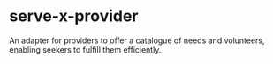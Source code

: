 # serve-x-provider
An adapter for providers to offer a catalogue of needs and volunteers, enabling seekers to fulfill them efficiently.

